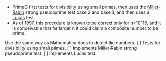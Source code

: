 * PrimeQ first tests for divisibility using small primes, then uses the [Miller-Rabin](http://mathworld.wolfram.com/Rabin-MillerStrongPseudoprimeTest.html) strong pseudoprime test base 2 and base 3, and then uses a [Lucas](http://mathworld.wolfram.com/LucasPseudoprime.html) test. 
* As of 1997, this procedure is known to be correct only for n<10^16, and it is conceivable that for larger n it could claim a composite number to be prime. 

Use the same way as Mathematica does to detect the numbers.
[ ] Tests for divisibility using small primes.
[ ] Implements Miller-Rabin strong pseudoprime test.
[ ] Implements Lucas test.